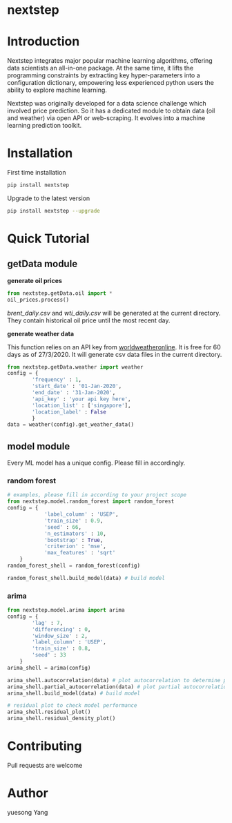 
# nextstep

# Introduction
Nextstep integrates major popular machine learning algorithms, offering data scientists an all-in-one package. At the same time, it lifts the programming constraints by extracting key hyper-parameters into a configuration dictionary, empowering less experienced python users the ability to explore machine learning. 

Nextstep was originally developed for a data science challenge which involved price prediction. So it has a dedicated module to obtain data (oil and weather) via open API or web-scraping. It evolves into a machine learning prediction toolkit.

# Installation
First time installation
```bash
pip install nextstep
```
Upgrade to the latest version
```bash
pip install nextstep --upgrade
```
# Quick Tutorial
## getData module
**generate oil prices**
```python
from nextstep.getData.oil import *
oil_prices.process()
```
*brent_daily.csv* and *wti_daily.csv* will be generated at the current directory. They contain historical oil price until the most recent day.

**generate weather data**

This function relies on an API key from [worldweatheronline](https://www.worldweatheronline.com/developer/). It is free for 60 days as of 27/3/2020. It will generate csv data files in the current directory.
```python
from nextstep.getData.weather import weather
config = {
		'frequency' : 1,
		'start_date' : '01-Jan-2020',
		'end_date' : '31-Jan-2020',
		'api_key' : 'your api key here',
		'location_list' : ['singapore'],
		'location_label' : False
		}
data = weather(config).get_weather_data()
```
## model module
Every ML model has a unique config. Please fill in accordingly.
### random forest
```python
# examples, please fill in according to your project scope
from nextstep.model.random_forest import random_forest
config = {
            'label_column' : 'USEP',
            'train_size' : 0.9,
            'seed' : 66,
            'n_estimators' : 10,
            'bootstrap' : True,
            'criterion' : 'mse',
            'max_features' : 'sqrt'
	}
random_forest_shell = random_forest(config)

random_forest_shell.build_model(data) # build model
```

### arima
```python
from nextstep.model.arima import arima
config = {
		'lag' : 7,
		'differencing' : 0,
		'window_size' : 2,
		'label_column' : 'USEP',
		'train_size' : 0.8,
		'seed' : 33
	}
arima_shell = arima(config)

arima_shell.autocorrelation(data) # plot autocorrelation to determine p, lag order
arima_shell.partial_autocorrelation(data) # plot partial autocorrelation to determine q, moving average widow size
arima_shell.build_model(data) # build model

# residual plot to check model performance
arima_shell.residual_plot()
arima_shell.residual_density_plot()
```

# Contributing
Pull requests are welcome

# Author
yuesong Yang